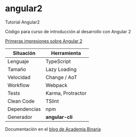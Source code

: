 # angular2
Tutorial Angular2 

Código para curso de introducción al desarrollo con Angular 2

[Primeras impresiones sobre Angular 2](http://academia-binaria.com/angular2-primeras-impresiones/)

Situación    | Herramienta 
---          | --- 
Lenguaje     | TypeScript
Tamaño       | Lazy Loading
Velocidad    | Change / AoT
Workflow     | Webpack
Tests        | Karma, Protractor
Clean Code   | TSlint
Dependencias | npm
Generador    | **angular-cli**


Documentación en el [blog de Academia Binaria](http://academia-binaria.com/tag/angular2/)